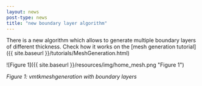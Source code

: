 ```yaml
---
layout: news
post-type: news
title: "new boundary layer algorithm"
---
```

There is a new algorithm which allows to generate multiple boundary layers of different thickness.
Check how it works on the [mesh generation tutorial]({{ site.baseurl }}/tutorials/MeshGeneration.html)

![Figure 1]({{ site.baseurl }}/resources/img/home_mesh.png "Figure 1")

*Figure 1: vmtkmeshgeneration with boundary layers*


<!--break-->
